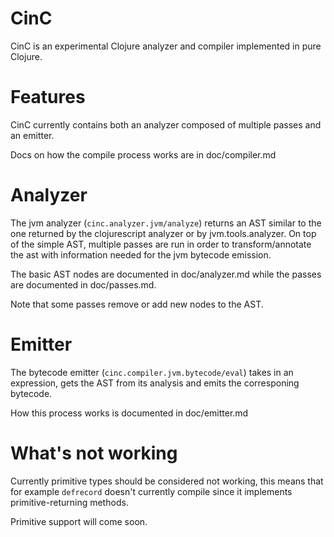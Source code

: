 # CinC

CinC is an experimental Clojure analyzer and compiler implemented in pure Clojure.

# Features

CinC currently contains both an analyzer composed of multiple passes and an emitter.

Docs on how the compile process works are in doc/compiler.md

# Analyzer

The jvm analyzer (`cinc.analyzer.jvm/analyze`) returns an AST similar to the one returned by the clojurescript analyzer or by jvm.tools.analyzer.
On top of the simple AST, multiple passes are run in order to transform/annotate the ast with information needed for the jvm bytecode emission.

The basic AST nodes are documented in doc/analyzer.md while the passes are documented in doc/passes.md.

Note that some passes remove or add new nodes to the AST.

# Emitter

The bytecode emitter (`cinc.compiler.jvm.bytecode/eval`) takes in an expression, gets the AST from its analysis and emits the corresponing bytecode.

How this process works is documented in doc/emitter.md

# What's not working

Currently primitive types should be considered not working, this means that for example `defrecord` doesn't currently compile since it implements primitive-returning methods.

Primitive support will come soon.
